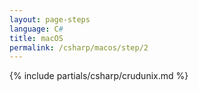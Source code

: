 ```yaml
---
layout: page-steps
language: C#
title: macOS
permalink: /csharp/macos/step/2
---
```


{% include partials/csharp/crudunix.md %}
